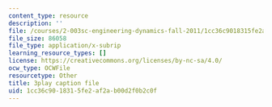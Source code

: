 ```yaml
---
content_type: resource
description: ''
file: /courses/2-003sc-engineering-dynamics-fall-2011/1cc36c9018315fe2af2ab00d2f0b2c0f_qrbCpv3Sv34.vtt
file_size: 86058
file_type: application/x-subrip
learning_resource_types: []
license: https://creativecommons.org/licenses/by-nc-sa/4.0/
ocw_type: OCWFile
resourcetype: Other
title: 3play caption file
uid: 1cc36c90-1831-5fe2-af2a-b00d2f0b2c0f
---
```

